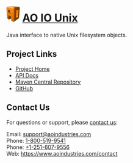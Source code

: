 # [<img src="ao-logo.png" alt="AO Logo" width="35" height="40">](https://www.aoindustries.com/) [AO IO Unix](https://www.aoindustries.com/ao-io-unix/)
Java interface to native Unix filesystem objects.

## Project Links
* [Project Home](https://www.aoindustries.com/ao-io-unix/)
* [API Docs](https://www.aoindustries.com/ao-io-unix/apidocs/)
* [Maven Central Repository](https://search.maven.org/#search|gav|1|g:%22com.aoindustries%22%20AND%20a:%22ao-io-unix%22)
* [GitHub](https://github.com/aoindustries/ao-io-unix)

## Contact Us
For questions or support, please [contact us](https://www.aoindustries.com/contact):

Email: [support@aoindustries.com](mailto:support@aoindustries.com)  
Phone: [1-800-519-9541](tel:1-800-519-9541)  
Phone: [+1-251-607-9556](tel:+1-251-607-9556)  
Web: https://www.aoindustries.com/contact
